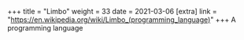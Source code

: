 +++
title = "Limbo"
weight = 33
date = 2021-03-06
[extra]
link = "https://en.wikipedia.org/wiki/Limbo_(programming_language)"
+++
A programming language

